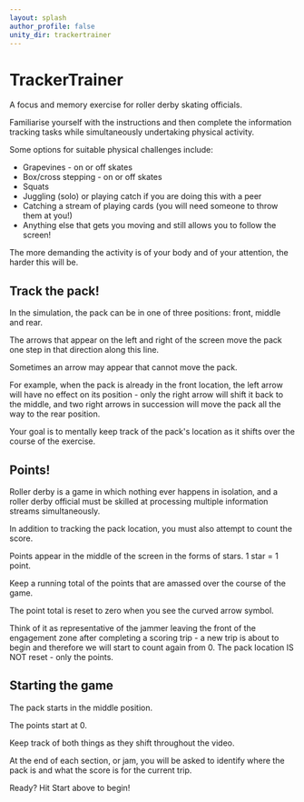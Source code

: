 ```yaml
---
layout: splash
author_profile: false
unity_dir: trackertrainer
---
```

# TrackerTrainer

A focus and memory exercise for roller derby skating officials.

Familiarise yourself with the instructions and then complete the information tracking tasks while simultaneously undertaking physical activity.

Some options for suitable physical challenges include:
- Grapevines - on or off skates
- Box/cross stepping - on or off skates
- Squats
- Juggling (solo) or playing catch if you are doing this with a peer
- Catching a stream of playing cards (you will need someone to throw them at you!)
- Anything else that gets you moving and still allows you to follow the screen!

The more demanding the activity is of your body and of your attention, the harder this will be.

## Track the pack!

In the simulation, the pack can be in one of three positions: front, middle and rear.

The arrows that appear on the left and right of the screen move the pack one step in that direction along this line.

Sometimes an arrow may appear that cannot move the pack.

For example, when the pack is already in the front location, the left arrow will have no effect on its position - only the right arrow will shift it back to the middle, and two right arrows in succession will move the pack all the way to the rear position.

Your goal is to mentally keep track of the pack's location as it shifts over the course of the exercise.

## Points!

Roller derby is a game in which nothing ever happens in isolation, and a roller derby official must be skilled at processing multiple information streams simultaneously.

In addition to tracking the pack location, you must also attempt to count the score.

Points appear in the middle of the screen in the forms of stars. 1 star = 1 point.

Keep a running total of the points that are amassed over the course of the game.

The point total is reset to zero when you see the curved arrow symbol.

Think of it as representative of the jammer leaving the front of the engagement zone after completing a scoring trip - a new trip is about to begin and therefore we will start to count again from 0. The pack location IS NOT reset - only the points.

## Starting the game

The pack starts in the middle position.

The points start at 0.

Keep track of both things as they shift throughout the video.

At the end of each section, or jam, you will be asked to identify where the pack is and what the score is for the current trip.

Ready? Hit Start above to begin!
